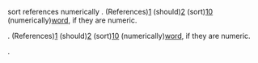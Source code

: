 sort references numerically
.
(References)[1] (should)[2] (sort)[10] (numerically)[word], if they are numeric.

[2]: b
[1]: a
[10]: c
[word]: d
.
(References)[1] (should)[2] (sort)[10] (numerically)[word], if they are numeric.

[1]: a
[2]: b
[10]: c
[word]: d
.
